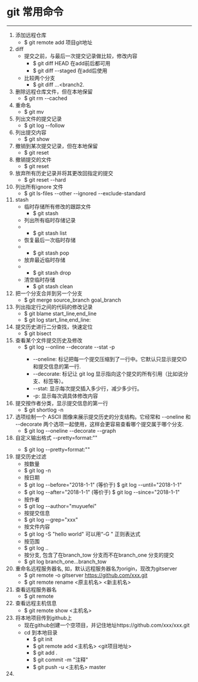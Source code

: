 # git 常用命令

***

1.  添加远程仓库 
    * $ git remote add 项目git地址
2.  diff 
    * 提交之前，与最后一次提交记录做比较，修改内容
        * $ git diff HEAD 在add前后都可用
        * $ git diff --staged 在add后使用
    * 比较两个分支
        * $ git diff <branch1>...<branch2.
3. 删除远程仓库文件，但在本地保留
    * $ git rm --cached <file>
4. 重命名
    * $ git mv <file-original> <file-renamed>
5. 列出文件的提交记录
    * $ git log --follow <file>
6. 列出提交内容
    * $ git show <commit>
7. 撤销到某次提交记录，但在本地保留
    * $ git reset <commit>
8. 撤销提交的文件
    * $ git reset <file>
9. 放弃所有历史记录并将其更改回指定的提交
    * $ git reset --hard <commit>
10. 列出所有ignore 文件
    * $ git ls-files --other --ignored --exclude-standard
11. stash
    * 临时存储所有修改的跟踪文件
        * $ git stash
    *  列出所有临时存储记录
    *   * $ git stash list
    *  恢复最后一次临时存储
    *   * $ git stash pop
    *  放弃最近临时存储
    *   * $ git stash drop
    *  清空临时存储
        * $ git stash clean
12. 把一个分支合并到另一个分支
    * $ git merge source_branch goal_branch
13. 列出指定行之间的代码的修改记录
    * $ git blame start_line,end_line <file>
    * $ git log start_line,end_line:<file>
14. 提交历史进行二分查找，快速定位
    * $ git bisect 
15. 查看某个文件提交历史及修改
    * $ git log --online --decorate --stat -p <file>
        * --oneline: 标记把每一个提交压缩到了一行中。它默认只显示提交ID和提交信息的第一行.
        * --decorate: 标记让 git log 显示指向这个提交的所有引用（比如说分支、标签等）。
        * --stat: 显示每次提交插入多少行，减少多少行。
        * -p: 显示每次调具体修改内容
16. 提交按作者分类，显示提交信息的第一行
    * $ git shortlog -n
17. 选项绘制一个 ASCII 图像来展示提交历史的分支结构。它经常和 --oneline 和 --decorate 两个选项一起使用，这样会更容易查看哪个提交属于哪个分支.
    * $ git log --oneline --decorate --graph <file>
18. 自定义输出格式 --pretty=format:"<string>"
    * $ git log --pretty=format:"<string>"
19. 提交历史过滤
    * 按数量
    *  $ git log -n
    * 按日期
    *  $ git log --before="2018-1-1" (等价于) $ git log --until="2018-1-1"
    *  $ git log --after="2018-1-1" (等价于) $ git log --since="2018-1-1"
    * 按作者
    *  $ git log --author="muyuefei"
    * 按提交信息
    *  $ git log --grep="xxx"
    * 按文件内容
    *  $ git log -S "hello world" 可以用“-G <regex>" 正则表达式
    * 按范围
    *  $ git log <since>..<utils> 
    * 按分支, 包含了在branch_tow 分支而不在branch_one 分支的提交
    *  $ git log branch_one...branch_tow
20. 重命名远程服务器名, 如，默认远程服务器名为origin，现改为gitserver
    * $ git remote -o gitserver https://github.com/xxx.git
    * $ git remote rename <原主机名> <新主机名>
21. 查看远程服务器名
    * $ git remote
22. 查看远程主机信息
    * $ git remote show <主机名>
23. 将本地项目传到github上
    * 现在github创建一个空项目，并记住地址https://github.com/xxx/xxx.git
    * cd 到本地目录
        * $ git init
        * $ git remote add <主机名> <git项目地址>
        * $ git add .
        * $ git commit -m "注释"
        * $ git push -u <主机名> master
24.
